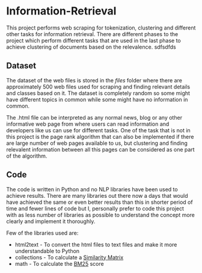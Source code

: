 # Information-Retrieval
This project performs web scraping for tokenization, clustering and different other tasks for information retrieval. There are different phases to the project which perform different tasks that are used in the last phase to achieve clustering of documents based on the relevalence.
sdfsdfds
## Dataset

The dataset of the web files is stored in the *files* folder where there are approximately 500 web files used for scraping and finding relevant details and classes based on it. The dataset is completely random so some might have different topics in common while some might have no information in common.

The .html file can be interpreted as any normal news, blog or any other informative web page from where users can read information and developers like us can use for different tasks. One of the task that is not in this project is the page rank algorithm that can also be implemented if there are large number of web pages available to us, but clustering and finding relevalent information between all this pages can be considered as one part of the algorithm.

## Code

The code is written in Python and no NLP libraries have been used to achieve results. There are many libraries out there now a days that would have achieved the same or even better results than this in shorter period of time and fewer lines of code but I, personally prefer to code this project with as less number of libraries as possible to understand the concept more clearly and implement it thoroughly.

Few of the libraries used are:

* html2text - To convert the html files to text files and make it more understandable to Python
* collections - To calculate a [Similarity Matrix](http://www.biocomp.unibo.it/casadio/LMBIOTEC/Similarity_matrix)
* math - To calculate the [BM25](https://en.wikipedia.org/wiki/Okapi_BM25) score
